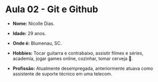 # Aula 02 - Git e Github

- **Nome:** Nicolle Dias.

- **Idade:** 29 anos.

- **Onde é:** Blumenau, SC.

- **Hobbies:** Tocar guitarra e contrabaixo, assistir filmes e séries, academia, jogar games online, cozinhar, tomar cerveja 🤣. 

- **Profissão:** Atualmente desempregada, anteriormente atuava como assistente de suporte técnico em uma telecom.